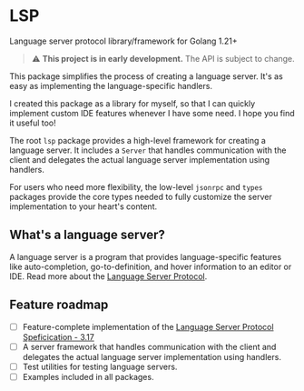 # LSP

Language server protocol library/framework for Golang 1.21+

> :warning: **This project is in early development.** The API is subject to
> change.

This package simplifies the process of creating a language server. It's as easy
as implementing the language-specific handlers.

I created this package as a library for myself, so that I can quickly implement
custom IDE features whenever I have some need. I hope you find it useful too!

The root `lsp` package provides a high-level framework for creating a language
server. It includes a `Server` that handles communication with the client and
delegates the actual language server implementation using handlers.

For users who need more flexibility, the low-level `jsonrpc` and `types`
packages provide the core types needed to fully customize the server
implementation to your heart's content.

## What's a language server?

A language server is a program that provides language-specific features like
auto-completion, go-to-definition, and hover information to an editor or IDE.
Read more about the [Language Server
Protocol](https://microsoft.github.io/language-server-protocol/).

## Feature roadmap

- [ ] Feature-complete implementation of the [Language Server Protocol Speficication - 3.17](https://microsoft.github.io/language-server-protocol/specifications/lsp/3.17/specification/)
- [ ] A server framework that handles communication with the client and delegates the actual language server implementation using handlers.
- [ ] Test utilities for testing language servers.
- [ ] Examples included in all packages.
